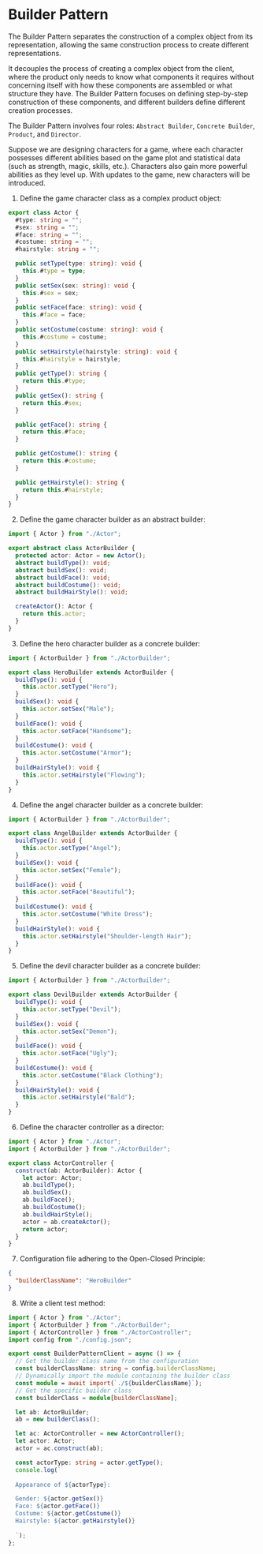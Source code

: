 # Builder Pattern

The Builder Pattern separates the construction of a complex object from its representation, allowing the same construction process to create different representations.

It decouples the process of creating a complex object from the client, where the product only needs to know what components it requires without concerning itself with how these components are assembled or what structure they have. The Builder Pattern focuses on defining step-by-step construction of these components, and different builders define different creation processes.

The Builder Pattern involves four roles: `Abstract Builder`, `Concrete Builder`, `Product`, and `Director`.

Suppose we are designing characters for a game, where each character possesses different abilities based on the game plot and statistical data (such as strength, magic, skills, etc.). Characters also gain more powerful abilities as they level up. With updates to the game, new characters will be introduced.

1. Define the game character class as a complex product object:

```ts
export class Actor {
  #type: string = "";
  #sex: string = "";
  #face: string = "";
  #costume: string = "";
  #hairstyle: string = "";

  public setType(type: string): void {
    this.#type = type;
  }
  public setSex(sex: string): void {
    this.#sex = sex;
  }
  public setFace(face: string): void {
    this.#face = face;
  }
  public setCostume(costume: string): void {
    this.#costume = costume;
  }
  public setHairstyle(hairstyle: string): void {
    this.#hairstyle = hairstyle;
  }
  public getType(): string {
    return this.#type;
  }
  public getSex(): string {
    return this.#sex;
  }

  public getFace(): string {
    return this.#face;
  }

  public getCostume(): string {
    return this.#costume;
  }

  public getHairstyle(): string {
    return this.#hairstyle;
  }
}
```

2. Define the game character builder as an abstract builder:

```ts
import { Actor } from "./Actor";

export abstract class ActorBuilder {
  protected actor: Actor = new Actor();
  abstract buildType(): void;
  abstract buildSex(): void;
  abstract buildFace(): void;
  abstract buildCostume(): void;
  abstract buildHairStyle(): void;

  createActor(): Actor {
    return this.actor;
  }
}
```

3. Define the hero character builder as a concrete builder:

```ts
import { ActorBuilder } from "./ActorBuilder";

export class HeroBuilder extends ActorBuilder {
  buildType(): void {
    this.actor.setType("Hero");
  }
  buildSex(): void {
    this.actor.setSex("Male");
  }
  buildFace(): void {
    this.actor.setFace("Handsome");
  }
  buildCostume(): void {
    this.actor.setCostume("Armor");
  }
  buildHairStyle(): void {
    this.actor.setHairstyle("Flowing");
  }
}
```

4. Define the angel character builder as a concrete builder:

```ts
import { ActorBuilder } from "./ActorBuilder";

export class AngelBuilder extends ActorBuilder {
  buildType(): void {
    this.actor.setType("Angel");
  }
  buildSex(): void {
    this.actor.setSex("Female");
  }
  buildFace(): void {
    this.actor.setFace("Beautiful");
  }
  buildCostume(): void {
    this.actor.setCostume("White Dress");
  }
  buildHairStyle(): void {
    this.actor.setHairstyle("Shoulder-length Hair");
  }
}
```

5. Define the devil character builder as a concrete builder:

```ts
import { ActorBuilder } from "./ActorBuilder";

export class DevilBuilder extends ActorBuilder {
  buildType(): void {
    this.actor.setType("Devil");
  }
  buildSex(): void {
    this.actor.setSex("Demon");
  }
  buildFace(): void {
    this.actor.setFace("Ugly");
  }
  buildCostume(): void {
    this.actor.setCostume("Black Clothing");
  }
  buildHairStyle(): void {
    this.actor.setHairstyle("Bald");
  }
}
```

6. Define the character controller as a director:

```ts
import { Actor } from "./Actor";
import { ActorBuilder } from "./ActorBuilder";

export class ActorController {
  construct(ab: ActorBuilder): Actor {
    let actor: Actor;
    ab.buildType();
    ab.buildSex();
    ab.buildFace();
    ab.buildCostume();
    ab.buildHairStyle();
    actor = ab.createActor();
    return actor;
  }
}
```

7. Configuration file adhering to the Open-Closed Principle:

```json
{
  "builderClassName": "HeroBuilder"
}
```

8. Write a client test method:

```ts
import { Actor } from "./Actor";
import { ActorBuilder } from "./ActorBuilder";
import { ActorController } from "./ActorController";
import config from "./config.json";

export const BuilderPatternClient = async () => {
  // Get the builder class name from the configuration
  const builderClassName: string = config.builderClassName;
  // Dynamically import the module containing the builder class
  const module = await import(`./${builderClassName}`);
  // Get the specific builder class
  const builderClass = module[builderClassName];

  let ab: ActorBuilder;
  ab = new builderClass();

  let ac: ActorController = new ActorController();
  let actor: Actor;
  actor = ac.construct(ab);

  const actorType: string = actor.getType();
  console.log(`
  
  Appearance of ${actorType}:

  Gender: ${actor.getSex()}
  Face: ${actor.getFace()}
  Costume: ${actor.getCostume()}
  Hairstyle: ${actor.getHairstyle()}
  
  `);
};
```
